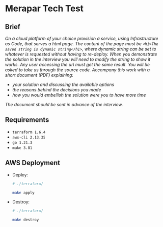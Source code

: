 Merapar Tech Test
=

Brief
-

*On a cloud platform of your choice provision a service, using Infrastructure as Code, that
serves a html page.*
*The content of the page must be ```<h1>The saved string is dynamic string</h1>```, where dynamic 
string can be set to whatever is requested without having to re-deploy. When you demonstrate the 
solution in the interview you will need to modify the string to show it works. Any user accessing 
the url must get the same result. You will be asked to take us through the source code. Accompany 
this work with a short document (PDF) explaining:*
- *your solution and discussing the available options*
- *the reasons behind the decisions you made*
- *how you would embellish the solution were you to have more time*

*The document should be sent in advance of the interview.*

Requirements
-

- ```terraform 1.6.4```
- ```aws-cli 2.13.35```
- ```go 1.21.3```
- ```make 3.81```

AWS Deployment
-

- Deploy:

  ```sh
  # ./terraform/

  make apply
  ```

- Destroy:

  ```sh
  # ./terraform/

  make destroy
  ```